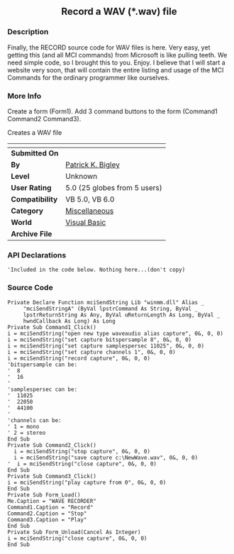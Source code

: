 ﻿<div align="center">

## Record a WAV \(\*\.wav\) file


</div>

### Description

Finally, the RECORD source code for WAV files is here. Very easy, yet getting this (and all MCI commands) from Microsoft is like pulling teeth. We need simple code, so I brought this to you. Enjoy. I believe that I will start a website very soon, that will contain the entire listing and usage of the MCI Commands for the ordinary programmer like ourselves.
 
### More Info
 
Create a form (Form1). Add 3 command buttons to the form (Command1 Command2 Command3).

Creates a WAV file


<span>             |<span>
---                |---
**Submitted On**   |
**By**             |[Patrick K\. Bigley](https://github.com/Planet-Source-Code/PSCIndex/blob/master/ByAuthor/patrick-k-bigley.md)
**Level**          |Unknown
**User Rating**    |5.0 (25 globes from 5 users)
**Compatibility**  |VB 5\.0, VB 6\.0
**Category**       |[Miscellaneous](https://github.com/Planet-Source-Code/PSCIndex/blob/master/ByCategory/miscellaneous__1-1.md)
**World**          |[Visual Basic](https://github.com/Planet-Source-Code/PSCIndex/blob/master/ByWorld/visual-basic.md)
**Archive File**   |[](https://github.com/Planet-Source-Code/patrick-k-bigley-record-a-wav-wav-file__1-1938/archive/master.zip)

### API Declarations

```
'Included in the code below. Nothing here...(don't copy)
```


### Source Code

```
Private Declare Function mciSendString Lib "winmm.dll" Alias _
     "mciSendStringA" (ByVal lpstrCommand As String, ByVal _
     lpstrReturnString As Any, ByVal uReturnLength As Long, ByVal _
     hwndCallback As Long) As Long
Private Sub Command1_Click()
i = mciSendString("open new type waveaudio alias capture", 0&, 0, 0)
i = mciSendString("set capture bitspersample 8", 0&, 0, 0)
i = mciSendString("set capture samplespersec 11025", 0&, 0, 0)
i = mciSendString("set capture channels 1", 0&, 0, 0)
i = mciSendString("record capture", 0&, 0, 0)
'bitspersample can be:
'  8
'  16
'
'samplespersec can be:
'  11025
'  22050
'  44100
'
'channels can be:
' 1 = mono
' 2 = stereo
End Sub
Private Sub Command2_Click()
  i = mciSendString("stop capture", 0&, 0, 0)
  i = mciSendString("save capture c:\NewWave.wav", 0&, 0, 0)
'  i = mciSendString("close capture", 0&, 0, 0)
End Sub
Private Sub Command3_Click()
i = mciSendString("play capture from 0", 0&, 0, 0)
End Sub
Private Sub Form_Load()
Me.Caption = "WAVE RECORDER"
Command1.Caption = "Record"
Command2.Caption = "Stop"
Command3.Caption = "Play"
End Sub
Private Sub Form_Unload(Cancel As Integer)
i = mciSendString("close capture", 0&, 0, 0)
End Sub
```

